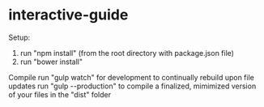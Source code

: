 # interactive-guide

Setup:
1. run "npm install" (from the root directory with package.json file)
2. run "bower install"





Compile
  run "gulp watch" for development to continually rebuild upon file updates
  run "gulp --production" to compile a finalized, mimimized version of your files in the "dist" folder
